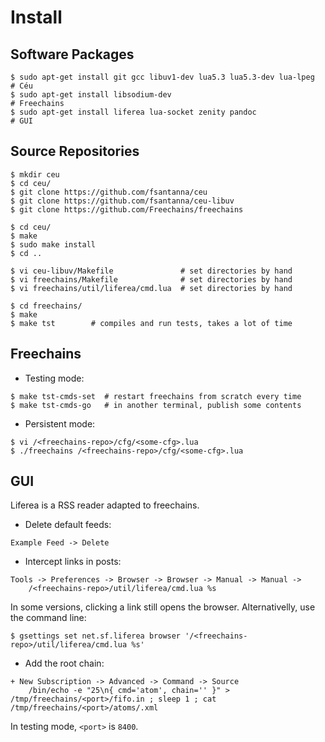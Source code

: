 # Install

## Software Packages

```
$ sudo apt-get install git gcc libuv1-dev lua5.3 lua5.3-dev lua-lpeg  # Céu
$ sudo apt-get install libsodium-dev                                  # Freechains
$ sudo apt-get install liferea lua-socket zenity pandoc               # GUI
```

## Source Repositories

```
$ mkdir ceu
$ cd ceu/
$ git clone https://github.com/fsantanna/ceu
$ git clone https://github.com/fsantanna/ceu-libuv
$ git clone https://github.com/Freechains/freechains

$ cd ceu/
$ make
$ sudo make install
$ cd ..

$ vi ceu-libuv/Makefile               # set directories by hand
$ vi freechains/Makefile              # set directories by hand
$ vi freechains/util/liferea/cmd.lua  # set directories by hand

$ cd freechains/
$ make
$ make tst        # compiles and run tests, takes a lot of time
```

## Freechains

- Testing mode:

```
$ make tst-cmds-set  # restart freechains from scratch every time
$ make tst-cmds-go   # in another terminal, publish some contents
```

- Persistent mode:

```
$ vi /<freechains-repo>/cfg/<some-cfg>.lua
$ ./freechains /<freechains-repo>/cfg/<some-cfg>.lua
```

## GUI

Liferea is a RSS reader adapted to freechains.

- Delete default feeds:

```
Example Feed -> Delete
```

- Intercept links in posts:

```
Tools -> Preferences -> Browser -> Browser -> Manual -> Manual ->
    /<freechains-repo>/util/liferea/cmd.lua %s
```

In some versions, clicking a link still opens the browser.
Alternativelly, use the command line:

```
$ gsettings set net.sf.liferea browser '/<freechains-repo>/util/liferea/cmd.lua %s'
```

- Add the root chain:

```
+ New Subscription -> Advanced -> Command -> Source
    /bin/echo -e "25\n{ cmd='atom', chain='' }" > /tmp/freechains/<port>/fifo.in ; sleep 1 ; cat /tmp/freechains/<port>/atoms/.xml
```

In testing mode, `<port>` is `8400`.
